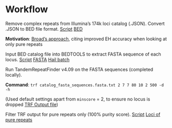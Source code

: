 # Workflow

Remove complex repeats from Illumina’s 174k loci catalog (.JSON). Convert .JSON to BED file format. [Script](https://github.com/populationgenomics/sv-workflows/blob/pure_repeats_PR/str/inputs/pure_repeats_catalog/Illumina%20catalog%20to%20BED%20file%20conversion.ipynb) [BED](https://github.com/populationgenomics/sv-workflows/blob/pure_repeats_PR/str/inputs/pure_repeats_catalog/bed_catalog_without_complex_repeats.bed)

  **Motivation**: [Broad’s approach](https://gnomad.broadinstitute.org/news/2022-01-the-addition-of-short-tandem-repeat-calls-to-gnomad/), citing improved EH accuracy when looking at only pure repeats

Input BED catalog file into BEDTOOLS to extract FASTA sequence of each locus. [Script](https://github.com/populationgenomics/sv-workflows/blob/pure_repeats_PR/str/inputs/pure_repeats_catalog/bed_to_fasta.py) [FASTA](https://github.com/populationgenomics/sv-workflows/blob/pure_repeats_PR/str/inputs/pure_repeats_catalog/catalog_fasta_sequences.fasta.txt) [Hail batch](https://batch.hail.populationgenomics.org.au/batches/420088)

Run TandemRepeatFinder v4.09 on the FASTA sequences (completed locally).

  **Command**: `trf catalog_fasta_sequences.fasta.txt 2 7 7 80 10 2 500 -d -h`

  (Used default settings apart from `minscore` = 2, to ensure no locus is dropped
[TRF Output file](https://github.com/populationgenomics/sv-workflows/blob/pure_repeats_PR/str/inputs/pure_repeats_catalog/trf_output.dat))

Filter TRF output for pure repeats only (100% purity score). [Script](https://github.com/populationgenomics/sv-workflows/blob/pure_repeats_PR/str/inputs/pure_repeats_catalog/Pure%20repeats%20catalog%20.ipynb) [Loci of pure repeats](https://github.com/populationgenomics/sv-workflows/blob/pure_repeats_PR/str/inputs/pure_repeats_catalog/pure_repeats_loci.txt)
